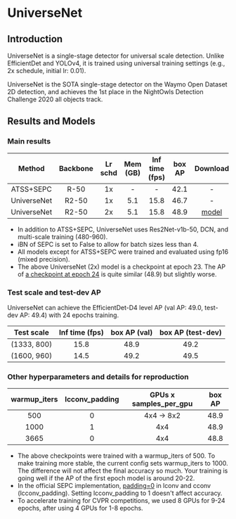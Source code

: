 # UniverseNet


## Introduction

UniverseNet is a single-stage detector for universal scale detection. Unlike EfficientDet and YOLOv4, it is trained using universal training settings (e.g., 2x schedule, initial lr: 0.01).

UniverseNet is the SOTA single-stage detector on the Waymo Open Dataset 2D detection, and achieves the 1st place in the NightOwls Detection Challenge 2020 all objects track.


## Results and Models

### Main results

|   Method    | Backbone | Lr schd | Mem (GB) | Inf time (fps) | box AP |                                                                        Download                                                                        |
| :---------: | :------: | :-----: | :------: | :------------: | :----: | :----------------------------------------------------------------------------------------------------------------------------------------------------: |
|  ATSS+SEPC  |   R-50   |   1x    |    -     |       -        |  42.1  |                                                                           -                                                                            |
| UniverseNet |  R2-50   |   1x    |   5.1    |      15.8      |  46.7  |                                                                           -                                                                            |
| UniverseNet |  R2-50   |   2x    |   5.1    |      15.8      |  48.9  | [model](https://github.com/shinya7y/UniverseNet/releases/download/20.06/universenet50_fp16_8x2_mstrain_480_960_2x_coco_20200523_epoch_23-f9f426a3.pth) |

- In addition to ATSS+SEPC, UniverseNet uses Res2Net-v1b-50, DCN, and multi-scale training (480-960).
- iBN of SEPC is set to False to allow for batch sizes less than 4.
- All models except for ATSS+SEPC were trained and evaluated using fp16 (mixed precision).
- The above UniverseNet (2x) model is a checkpoint at epoch 23. The AP of [a checkpoint at epoch 24](https://github.com/shinya7y/UniverseNet/releases/download/20.06/universenet50_fp16_8x2_mstrain_480_960_2x_coco_20200523_epoch_24-726c5c93.pth) is quite similar (48.9) but slightly worse.


### Test scale and test-dev AP

UniverseNet can achieve the EfficientDet-D4 level AP (val AP: 49.0, test-dev AP: 49.4) with 24 epochs training.

| Test scale  | Inf time (fps) | box AP (val) | box AP (test-dev) |
| :---------: | :------------: | :----------: | :---------------: |
| (1333, 800) |      15.8      |     48.9     |       49.2        |
| (1600, 960) |      14.5      |     49.2     |       49.5        |

<!-- (1333, 800)
0.489 0.675 0.535 0.323 0.534 0.633
0.492 0.679 0.535 0.306 0.528 0.621
-->
<!-- (1600, 960)
0.492 0.677 0.538 0.342 0.535 0.624
0.495 0.683 0.540 0.320 0.530 0.603
-->


### Other hyperparameters and details for reproduction

| warmup_iters | lcconv_padding | GPUs x samples_per_gpu | box AP |
| :----------: | :------------: | :--------------------: | :----: |
|     500      |       0        |       4x4 -> 8x2       |  48.9  |
|     1000     |       1        |          4x4           |  48.9  |
|     3665     |       0        |          4x4           |  48.8  |

- The above checkpoints were trained with a warmup_iters of 500.
  To make training more stable, the current config sets warmup_iters to 1000. The difference will not affect the final accuracy so much.
  Your training is going well if the AP of the first epoch model is around 20-22.
- In the official SEPC implementation, [padding=0](https://github.com/jshilong/SEPC/issues/13) in lconv and cconv (lcconv_padding).
  Setting lcconv_padding to 1 doesn't affect accuracy.
- To accelerate training for CVPR competitions, we used 8 GPUs for 9-24 epochs, after using 4 GPUs for 1-8 epochs.
